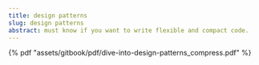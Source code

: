 ```yaml
---
title: design patterns
slug: design patterns
abstract: must know if you want to write flexible and compact code.
---
```


{% pdf "assets/gitbook/pdf/dive-into-design-patterns_compress.pdf" %}
